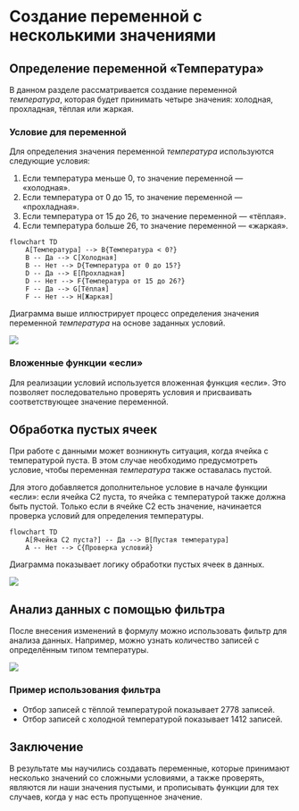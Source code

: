 # Создание переменной с несколькими значениями

## Определение переменной «Температура»

В данном разделе рассматривается создание переменной *температура*, которая будет принимать четыре значения: холодная, прохладная, тёплая или жаркая.

### Условие для переменной

Для определения значения переменной *температура* используются следующие условия:

1. Если температура меньше 0, то значение переменной — «холодная».
2. Если температура от 0 до 15, то значение переменной — «прохладная».
3. Если температура от 15 до 26, то значение переменной — «тёплая».
4. Если температура больше 26, то значение переменной — «жаркая».

```mermaid
flowchart TD
    A[Температура] --> B{Температура < 0?}
    B -- Да --> C[Холодная]
    B -- Нет --> D{Температура от 0 до 15?}
    D -- Да --> E[Прохладная]
    D -- Нет --> F{Температура от 15 до 26?}
    F -- Да --> G[Тёплая]
    F -- Нет --> H[Жаркая]
```

Диаграмма выше иллюстрирует процесс определения значения переменной *температура* на основе заданных условий.

![](images/LEC_03_PART_05_P/000060s_top_6.jpg)

### Вложенные функции «если»

Для реализации условий используется вложенная функция «если». Это позволяет последовательно проверять условия и присваивать соответствующее значение переменной.

## Обработка пустых ячеек

При работе с данными может возникнуть ситуация, когда ячейка с температурой пуста. В этом случае необходимо предусмотреть условие, чтобы переменная *температура* также оставалась пустой.

Для этого добавляется дополнительное условие в начале функции «если»: если ячейка C2 пуста, то ячейка с температурой также должна быть пустой. Только если в ячейке C2 есть значение, начинается проверка условий для определения температуры.

```mermaid
flowchart TD
    A[Ячейка C2 пуста?] -- Да --> B[Пустая температура]
    A -- Нет --> C{Проверка условий}
```

Диаграмма показывает логику обработки пустых ячеек в данных.

![](images/LEC_03_PART_05_P/000468s_top_3.jpg)

## Анализ данных с помощью фильтра

После внесения изменений в формулу можно использовать фильтр для анализа данных. Например, можно узнать количество записей с определённым типом температуры.

![](images/LEC_03_PART_05_P/000508s_top_8.jpg)

### Пример использования фильтра

- Отбор записей с тёплой температурой показывает 2778 записей.
- Отбор записей с холодной температурой показывает 1412 записей.

## Заключение

В результате мы научились создавать переменные, которые принимают несколько значений со сложными условиями, а также проверять, являются ли наши значения пустыми, и прописывать функции для тех случаев, когда у нас есть пропущенное значение.